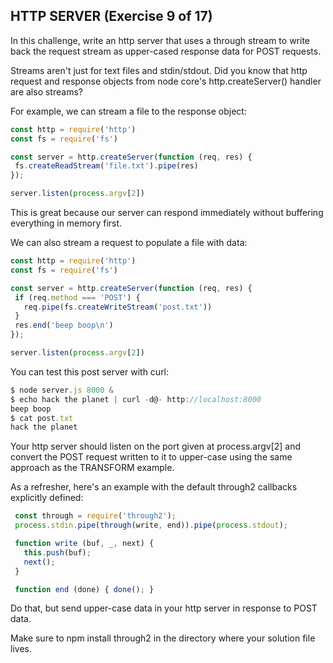 ## HTTP SERVER (Exercise 9 of 17)

In this challenge, write an http server that uses a through stream to write back the request stream as upper-cased response data for POST requests.

Streams aren't just for text files and stdin/stdout. Did you know that http request and response objects from node core's http.createServer() handler are also streams?

For example, we can stream a file to the response object:

```js
const http = require('http')
const fs = require('fs')

const server = http.createServer(function (req, res) {
 fs.createReadStream('file.txt').pipe(res)
});

server.listen(process.argv[2])
```

This is great because our server can respond immediately without buffering everything in memory first.

We can also stream a request to populate a file with data:

```js
const http = require('http')
const fs = require('fs')

const server = http.createServer(function (req, res) {
 if (req.method === 'POST') {
   req.pipe(fs.createWriteStream('post.txt'))
 }
 res.end('beep boop\n')
});

server.listen(process.argv[2])
```

You can test this post server with curl:

```js
$ node server.js 8000 &
$ echo hack the planet | curl -d@- http://localhost:8000
beep boop
$ cat post.txt
hack the planet
```

Your http server should listen on the port given at process.argv[2] and convert the POST request written to it to upper-case using the same approach as the TRANSFORM example.

As a refresher, here's an example with the default through2 callbacks explicitly defined:

```js
 const through = require('through2');
 process.stdin.pipe(through(write, end)).pipe(process.stdout);

 function write (buf, _, next) {
   this.push(buf);
   next();
 }

 function end (done) { done(); }
 ```

Do that, but send upper-case data in your http server in response to POST data.

Make sure to npm install through2 in the directory where your solution file lives.

